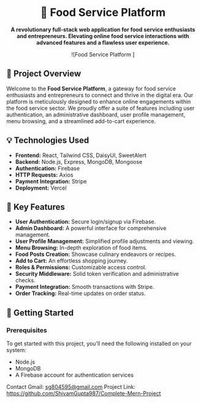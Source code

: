 <div align="center">

# 🍲 Food Service Platform

**A revolutionary full-stack web application for food service enthusiasts and entrepreneurs. Elevating online food service interactions with advanced features and a flawless user experience.**

![Food Service Platform ]

</div>

## 🚀 Project Overview

Welcome to the **Food Service Platform**, a gateway for food service enthusiasts and entrepreneurs to connect and thrive in the digital era. Our platform is meticulously designed to enhance online engagements within the food service sector. We proudly offer a suite of features including user authentication, an administrative dashboard, user profile management, menu browsing, and a streamlined add-to-cart experience.

## 💡 Technologies Used

- **Frontend:** React, Tailwind CSS, DaisyUI, SweetAlert
- **Backend:** Node.js, Express, MongoDB, Mongoose
- **Authentication:** Firebase
- **HTTP Requests:** Axios
- **Payment Integration:** Stripe
- **Deployment:** Vercel

## 🌟 Key Features

- **User Authentication:** Secure login/signup via Firebase.
- **Admin Dashboard:** A powerful interface for comprehensive management.
- **User Profile Management:** Simplified profile adjustments and viewing.
- **Menu Browsing:** In-depth exploration of food items.
- **Food Posts Creation:** Showcase culinary endeavors or recipes.
- **Add to Cart:** An effortless shopping journey.
- **Roles & Permissions:** Customizable access control.
- **Security Middleware:** Solid token verification and administrative checks.
- **Payment Integration:** Smooth transactions with Stripe.
- **Order Tracking:** Real-time updates on order status.

## 🏁 Getting Started

### Prerequisites

To get started with this project, you'll need the following installed on your system:

- Node.js
- MongoDB
- A Firebase account for authentication services

Contact
Gmail: sg804595@gmail.com
Project Link: https://github.com/ShivamGupta987/Complete-Mern-Project
